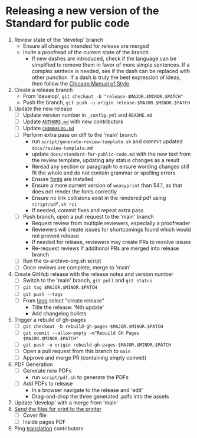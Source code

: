 <!-- SPDX-License-Identifier: CC0-1.0 -->
<!-- SPDX-FileCopyrightText: 2021-2022 The Foundation for Public Code <info@publiccode.net>, https://standard.publiccode.net/AUTHORS -->
# Releasing a new version of the Standard for public code

1. Review state of the 'develop' branch
    - Ensure all changes intended for release are merged
    - Invite a proofread of the current state of the branch
        - If new dashes are introduced, check if the language can be simplified to remove them in favor of more simple sentences. If a complex sentece is needed, see if the dash can be replaced with other punction. If a dash is truly the best expression of ideas, then follow the [Chicago Manual of Style](https://en.wikipedia.org/wiki/Dash#En_dash_versus_em_dash).
2. Create a release branch
    - From 'develop', `git checkout -b "release-$MAJOR.$MINOR.$PATCH"`
    - Push the branch, `git push -u origin release-$MAJOR.$MINOR.$PATCH`
3. Update the new release
    - [ ] Update version number in `_config.yml` and `README.md`
    - [ ] Update [`AUTHORS.md`](../AUTHORS.md) with new contributors
    - [ ] Update [`CHANGELOG.md`](../CHANGELOG.md)
    - [ ] Perform extra pass on diff to the 'main' branch
        - run `script/generate-review-template.sh` and commit updated `docs/review-template.md`
        - update `docs/standard-for-public-code.md` with the new text from the review template, updating any status changes as a result
        - Reread any section or paragraph to ensure wording changes still fit the whole and do not contain grammar or spelling errors
        - Ensure [fonts](https://brand.publiccode.net/typography/) are installed
        - Ensure a more current version of `weasyprint` than 54.1, as that does not render the fonts correctly
        - Ensure no link collisions exist in the rendered pdf using `script/pdf.sh rc1`
        - If needed, commit fixes and repeat extra pass
    - [ ] Push branch, open a pull request to the 'main' branch
        - Request review from multiple reviewers, especially a proofreader
        - Reviewers will create issues for shortcomings found which would not prevent release
        - If needed for release, reviewers may create PRs to resolve issues
        - Re-request reviews if additional PRs are merged into release branch
    - [ ] Run the to-archive-org.sh script
    - [ ] Once reviews are complete, merge to 'main'
4. Create GitHub release with the release notes and version number
    - [ ] Switch to the 'main' branch, `git pull` and `git status`
    - [ ] `git tag $MAJOR.$MINOR.$PATCH`
    - [ ] `git push --tags`
    - [ ] From [tags](https://github.com/publiccodenet/standard/tags) select "create release"
        - Title the release: 'Nth update'
        - Add changelog bullets
5. Trigger a rebuild of gh-pages
    - [ ] `git checkout -b rebuild-gh-pages-$MAJOR.$MINOR.$PATCH`
    - [ ] `git commit --allow-empty -m"Rebuild GH Pages $MAJOR.$MINOR.$PATCH"`
    - [ ] `git push -u origin rebuild-gh-pages-$MAJOR.$MINOR.$PATCH`
    - [ ] Open a pull request from this branch to `main`
    - [ ] Approve and merge PR (containing empty commit)
6. PDF Generation
    - [ ] Generate new PDFs
        - run `script/pdf.sh` to generate the PDFs
    - [ ] Add PDFs to release
        - In a browser navigate to the release and 'edit'
        - Drag-and-drop the three generated .pdfs into the assets
7. Update 'develop' with a merge from 'main'
8. [Send the files for print to the printer](printing.md)
    - [ ] Cover file
    - [ ] Inside pages PDF
9. Ping [translation](https://github.com/publiccodenet/community-translations-standard) contributors
